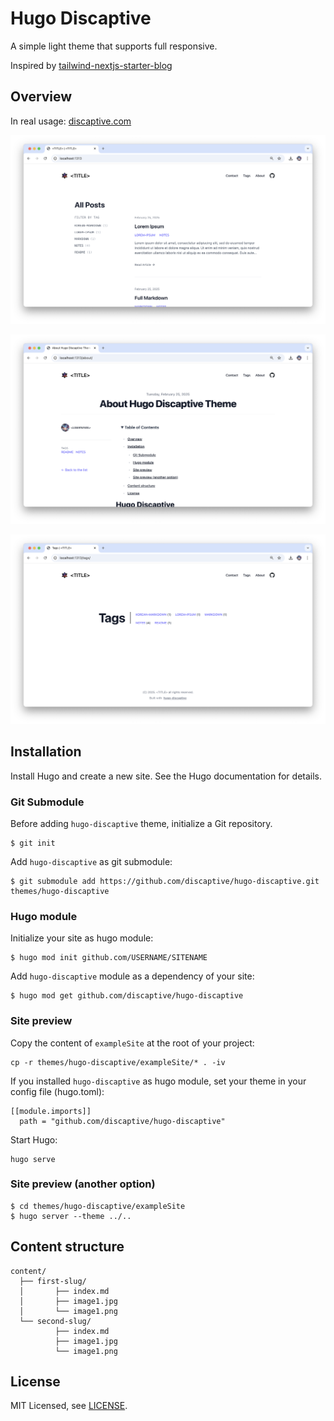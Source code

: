 # Hugo Discaptive

A simple light theme that supports full responsive.

Inspired by [tailwind-nextjs-starter-blog](https://github.com/timlrx/tailwind-nextjs-starter-blog)

## Overview

In real usage: [discaptive.com](https://discaptive.com)

![1](images/1.png)

![2](images/2.png)

![3](images/3.png)

## Installation

Install Hugo and create a new site. See the Hugo documentation for details.

### Git Submodule

Before adding `hugo-discaptive` theme, initialize a Git repository.

    $ git init

Add `hugo-discaptive` as git submodule:

    $ git submodule add https://github.com/discaptive/hugo-discaptive.git themes/hugo-discaptive

### Hugo module

Initialize your site as hugo module:

    $ hugo mod init github.com/USERNAME/SITENAME

Add `hugo-discaptive` module as a dependency of your site:

    $ hugo mod get github.com/discaptive/hugo-discaptive

### Site preview

Copy the content of `exampleSite` at the root of your project:

    cp -r themes/hugo-discaptive/exampleSite/* . -iv

If you installed `hugo-discaptive` as hugo module, set your theme in your config file (hugo.toml):

    [[module.imports]]
      path = "github.com/discaptive/hugo-discaptive"

Start Hugo:

    hugo serve

### Site preview (another option)

    $ cd themes/hugo-discaptive/exampleSite
    $ hugo server --theme ../..

## Content structure

```
content/
  ├── first-slug/
  │       ├── index.md
  │       ├── image1.jpg
  │       └── image1.png
  └── second-slug/
          ├── index.md
          ├── image1.jpg
          └── image1.png
```

## License

MIT Licensed, see [LICENSE](https://github.com/discaptive/hugo-discaptive/blob/main/LICENSE).
